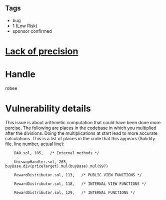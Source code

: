 ## Tags

- bug
- 1 (Low Risk)
- sponsor confirmed

# [Lack of precision](https://github.com/code-423n4/2021-11-malt-findings/issues/168) 

# Handle

robee


# Vulnerability details

This issue is about arithmetic computation that could have been done more percise. 
The following are places in the codebase in which you multiplied after the divisions. 
Doing the multiplications at start lead to more accurate calculations. 
This is a list of places in the code that this appears (Solidity file, line number, actual line): 

        DAO.sol, 105,   /* Internal methods */

        UniswapHandler.sol, 265,         buyBase.div(priceTarget).mul(buyBase).mul(997)

        RewardDistributor.sol, 113,   /* PUBLIC VIEW FUNCTIONS */

        RewardDistributor.sol, 118,   /* INTERNAL VIEW FUNCTIONS */

        RewardDistributor.sol, 129,   /* INTERNAL FUNCTIONS */


